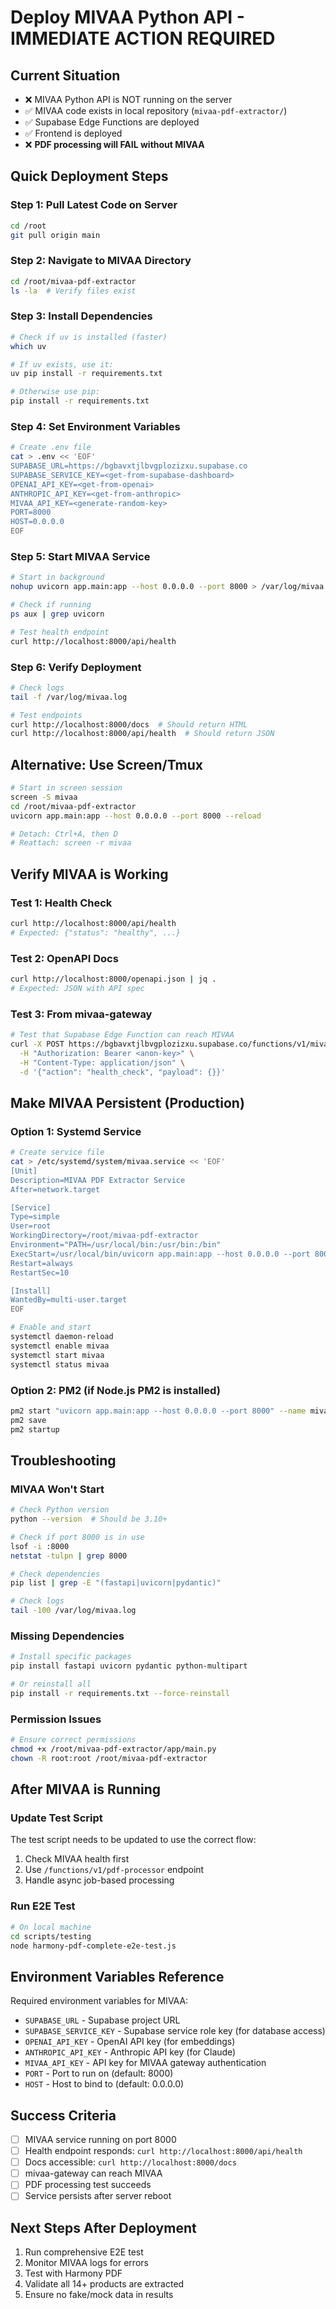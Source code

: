# Deploy MIVAA Python API - IMMEDIATE ACTION REQUIRED

## Current Situation
- ❌ MIVAA Python API is NOT running on the server
- ✅ MIVAA code exists in local repository (`mivaa-pdf-extractor/`)
- ✅ Supabase Edge Functions are deployed
- ✅ Frontend is deployed
- ❌ **PDF processing will FAIL without MIVAA**

## Quick Deployment Steps

### Step 1: Pull Latest Code on Server
```bash
cd /root
git pull origin main
```

### Step 2: Navigate to MIVAA Directory
```bash
cd /root/mivaa-pdf-extractor
ls -la  # Verify files exist
```

### Step 3: Install Dependencies
```bash
# Check if uv is installed (faster)
which uv

# If uv exists, use it:
uv pip install -r requirements.txt

# Otherwise use pip:
pip install -r requirements.txt
```

### Step 4: Set Environment Variables
```bash
# Create .env file
cat > .env << 'EOF'
SUPABASE_URL=https://bgbavxtjlbvgplozizxu.supabase.co
SUPABASE_SERVICE_KEY=<get-from-supabase-dashboard>
OPENAI_API_KEY=<get-from-openai>
ANTHROPIC_API_KEY=<get-from-anthropic>
MIVAA_API_KEY=<generate-random-key>
PORT=8000
HOST=0.0.0.0
EOF
```

### Step 5: Start MIVAA Service
```bash
# Start in background
nohup uvicorn app.main:app --host 0.0.0.0 --port 8000 > /var/log/mivaa.log 2>&1 &

# Check if running
ps aux | grep uvicorn

# Test health endpoint
curl http://localhost:8000/api/health
```

### Step 6: Verify Deployment
```bash
# Check logs
tail -f /var/log/mivaa.log

# Test endpoints
curl http://localhost:8000/docs  # Should return HTML
curl http://localhost:8000/api/health  # Should return JSON
```

## Alternative: Use Screen/Tmux
```bash
# Start in screen session
screen -S mivaa
cd /root/mivaa-pdf-extractor
uvicorn app.main:app --host 0.0.0.0 --port 8000 --reload

# Detach: Ctrl+A, then D
# Reattach: screen -r mivaa
```

## Verify MIVAA is Working

### Test 1: Health Check
```bash
curl http://localhost:8000/api/health
# Expected: {"status": "healthy", ...}
```

### Test 2: OpenAPI Docs
```bash
curl http://localhost:8000/openapi.json | jq .
# Expected: JSON with API spec
```

### Test 3: From mivaa-gateway
```bash
# Test that Supabase Edge Function can reach MIVAA
curl -X POST https://bgbavxtjlbvgplozizxu.supabase.co/functions/v1/mivaa-gateway \
  -H "Authorization: Bearer <anon-key>" \
  -H "Content-Type: application/json" \
  -d '{"action": "health_check", "payload": {}}'
```

## Make MIVAA Persistent (Production)

### Option 1: Systemd Service
```bash
# Create service file
cat > /etc/systemd/system/mivaa.service << 'EOF'
[Unit]
Description=MIVAA PDF Extractor Service
After=network.target

[Service]
Type=simple
User=root
WorkingDirectory=/root/mivaa-pdf-extractor
Environment="PATH=/usr/local/bin:/usr/bin:/bin"
ExecStart=/usr/local/bin/uvicorn app.main:app --host 0.0.0.0 --port 8000
Restart=always
RestartSec=10

[Install]
WantedBy=multi-user.target
EOF

# Enable and start
systemctl daemon-reload
systemctl enable mivaa
systemctl start mivaa
systemctl status mivaa
```

### Option 2: PM2 (if Node.js PM2 is installed)
```bash
pm2 start "uvicorn app.main:app --host 0.0.0.0 --port 8000" --name mivaa
pm2 save
pm2 startup
```

## Troubleshooting

### MIVAA Won't Start
```bash
# Check Python version
python --version  # Should be 3.10+

# Check if port 8000 is in use
lsof -i :8000
netstat -tulpn | grep 8000

# Check dependencies
pip list | grep -E "(fastapi|uvicorn|pydantic)"

# Check logs
tail -100 /var/log/mivaa.log
```

### Missing Dependencies
```bash
# Install specific packages
pip install fastapi uvicorn pydantic python-multipart

# Or reinstall all
pip install -r requirements.txt --force-reinstall
```

### Permission Issues
```bash
# Ensure correct permissions
chmod +x /root/mivaa-pdf-extractor/app/main.py
chown -R root:root /root/mivaa-pdf-extractor
```

## After MIVAA is Running

### Update Test Script
The test script needs to be updated to use the correct flow:
1. Check MIVAA health first
2. Use `/functions/v1/pdf-processor` endpoint
3. Handle async job-based processing

### Run E2E Test
```bash
# On local machine
cd scripts/testing
node harmony-pdf-complete-e2e-test.js
```

## Environment Variables Reference

Required environment variables for MIVAA:
- `SUPABASE_URL` - Supabase project URL
- `SUPABASE_SERVICE_KEY` - Supabase service role key (for database access)
- `OPENAI_API_KEY` - OpenAI API key (for embeddings)
- `ANTHROPIC_API_KEY` - Anthropic API key (for Claude)
- `MIVAA_API_KEY` - API key for MIVAA gateway authentication
- `PORT` - Port to run on (default: 8000)
- `HOST` - Host to bind to (default: 0.0.0.0)

## Success Criteria

- [ ] MIVAA service running on port 8000
- [ ] Health endpoint responds: `curl http://localhost:8000/api/health`
- [ ] Docs accessible: `curl http://localhost:8000/docs`
- [ ] mivaa-gateway can reach MIVAA
- [ ] PDF processing test succeeds
- [ ] Service persists after server reboot

## Next Steps After Deployment

1. Run comprehensive E2E test
2. Monitor MIVAA logs for errors
3. Test with Harmony PDF
4. Validate all 14+ products are extracted
5. Ensure no fake/mock data in results

